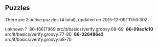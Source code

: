 ## Puzzles

There are 2 active puzzles (4 total), updated on 2015-12-09T11:50:30Z:

unknown ?
&nbsp;86-f6617969 src/it/basics/verify.groovy:68-69
&nbsp;**86-09ac1c10** src/it/basics/verify.groovy:77-80
&nbsp;**86-326486e3** src/it/basics/verify.groovy:68-70
